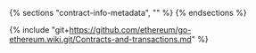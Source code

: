 {% sections "contract-info-metadata", "" %}
{% endsections %}

{% include "git+https://github.com/ethereum/go-ethereum.wiki.git/Contracts-and-transactions.md" %}
